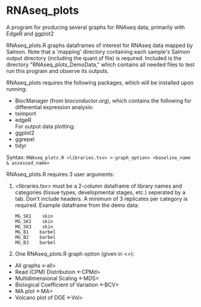 # RNAseq_plots
A program for producing several graphs for RNAseq data, primarily with EdgeR and ggplot2

RNAseq_plots.R graphs dataframes of interest for RNAseq data mapped by Salmon. Note that a 'mapping' directory containing each sample's Salmon output directory (including the quant.sf file) is required. Included is the directory "RNAseq_plots_DemoData," which contains all needed files to test run this program and observe its outputs. 

RNAseq_plots requires the following packages, which will be installed upon running:
- BiocManager (from bioconductor.org), which contains the following for differential expression analysis:
- tximport
- edgeR  
For output data plotting:
- ggplot2
- ggrepel
- tidyr

Syntax: 
`RNAseq_plots.R <libraries.tsv> <-graph_option> <baseline_name & assessed_name>`

RNAseq_plots.R requires 3 user arguments:  

1. <libraries.tsv> must be a 2-column dataframe of library names and categories (tissue types, developmental stages, etc.) seperated by a tab. Don't include headers. A minimum of 3 replicates per category is required. Example dataframe from the demo data:  
     ```
     MG_SK1    skin  
     MG_SK2    skin  
     MG_SK3    skin  
     MG_B1    barbel  
     MG_B2    barbel  
     MG_B3    barbel  
     ```  
2. One RNAseq_plots.R graph option (given in <>):
- All graphs <-all>  
- Read (CPM) Distribution <-CPMd>  
- Multidimensional Scaling <-MDS>  
- Biological Coefficient of Variation <-BCV>  
- MA plot <-MA> 
- Volcano plot of DGE <-Vol>
